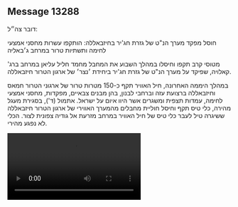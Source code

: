 ## Message 13288

דובר צה״ל:

חוסל מפקד מערך הנ"ט של גזרת חג'יר בחיזבאללה: הותקפו עשרות מחסני אמצעי לחימה ותשתיות טרור במרחב ג׳באליה

מטוסי קרב תקפו וחיסלו במהלך השבוע את המחבל מחמד חליל עליאן במרחב ברג' קאלויה, שפיקד על מערך הנ"ט של גזרת חג'יר ביחידת ׳נצר׳ של ארגון הטרור חיזבאללה.

במהלך היממה האחרונה, חיל האוויר תקף כ-150 מטרות טרור של ארגוני הטרור חמאס וחיזבאללה ברצועת עזה וברחבי לבנון, בהן מבנים צבאיים, מפקדות, מחסני אמצעי לחימה, עמדות תצפית ומשגרים אשר היוו איום על ישראל. 
אתמול (ד'), בסגירת מעגל מהירה, כלי טיס תקף וחיסל חוליית מחבלים מהמערך האווירי של ארגון הטרור חיזבאללה ששיגרה טיל לעבר כלי טיס של חיל האוויר במרחב מזרעת אל גודיה צפונית לצור.
הכלי לא נפגע מהירי.

![Video](https://data.iron-swords.co.il/2024/October/31/https://data.iron-swords.co.il/2024/October/31/13288/13288_media.mp4)
